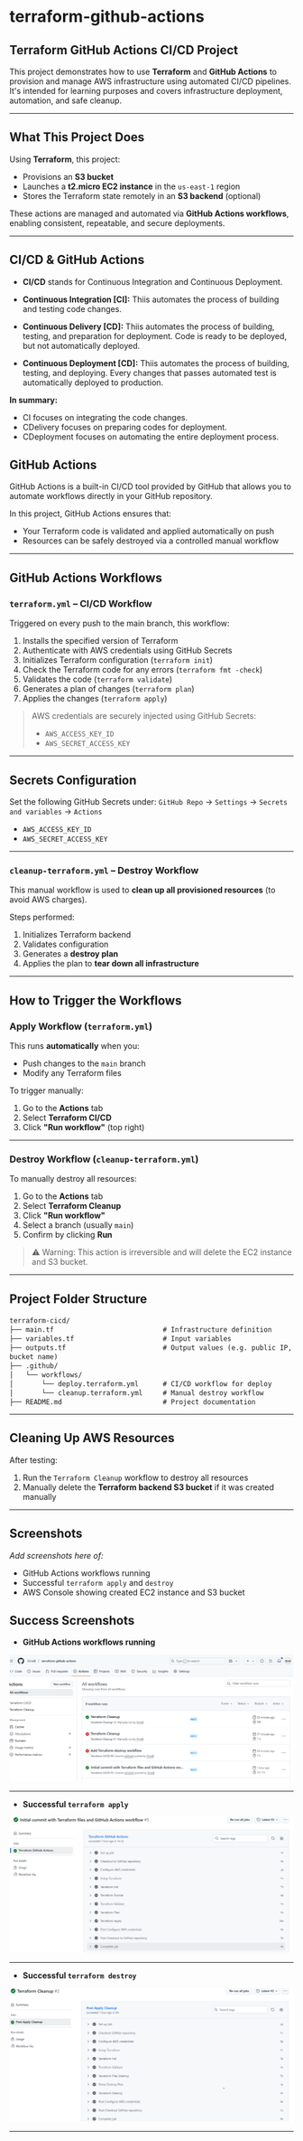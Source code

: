 # terraform-github-actions  

## Terraform GitHub Actions CI/CD Project

This project demonstrates how to use **Terraform** and **GitHub Actions** to provision and manage AWS infrastructure using automated CI/CD pipelines. It's intended for learning purposes and covers infrastructure deployment, automation, and safe cleanup.

---

## What This Project Does

Using **Terraform**, this project:

- Provisions an **S3 bucket**
- Launches a **t2.micro EC2 instance** in the `us-east-1` region
- Stores the Terraform state remotely in an **S3 backend** (optional)

These actions are managed and automated via **GitHub Actions workflows**, enabling consistent, repeatable, and secure deployments.

---

## CI/CD & GitHub Actions

- **CI/CD** stands for Continuous Integration and Continuous Deployment. 

- **Continuous Integration [CI]:** Thiis automates the process of building and testing code changes.

- **Continuous Delivery [CD]:** Thiis automates the process of building, testing, and preparation for deployment. Code is ready to be deployed, but not automatically deployed.

- **Continuous Deployment [CD]:** Thiis automates the process of building, testing, and deploying. Every changes that passes automated test is automatically deployed to production.

**In summary:**
- CI focuses on integrating the code changes.
- CDelivery focuses on preparing codes for deployment.
- CDeployment focuses on automating the entire deployment process.

## GitHub Actions

GitHub Actions is a built-in CI/CD tool provided by GitHub that allows you to automate workflows directly in your GitHub repository.

In this project, GitHub Actions ensures that:
- Your Terraform code is validated and applied automatically on push
- Resources can be safely destroyed via a controlled manual workflow

---

## GitHub Actions Workflows

### `terraform.yml` – CI/CD Workflow

Triggered on every push to the main branch, this workflow:

1. Installs the specified version of Terraform
2. Authenticate with AWS credentials using GitHub Secrets
3. Initializes Terraform configuration (`terraform init`)
4. Check the Terraform code for any errors (`terraform fmt -check`)
5. Validates the code (`terraform validate`)
6. Generates a plan of changes (`terraform plan`)
7. Applies the changes (`terraform apply`)

> AWS credentials are securely injected using GitHub Secrets:
> - `AWS_ACCESS_KEY_ID`
> - `AWS_SECRET_ACCESS_KEY`

---

## Secrets Configuration

Set the following GitHub Secrets under:
`GitHub Repo` → `Settings` → `Secrets and variables` → `Actions`

- `AWS_ACCESS_KEY_ID`
- `AWS_SECRET_ACCESS_KEY`

---

### `cleanup-terraform.yml` – Destroy Workflow

This manual workflow is used to **clean up all provisioned resources** (to avoid AWS charges).

Steps performed:

1. Initializes Terraform backend
2. Validates configuration
3. Generates a **destroy plan**
4. Applies the plan to **tear down all infrastructure**

---

## How to Trigger the Workflows

### Apply Workflow (`terraform.yml`)

This runs **automatically** when you:

- Push changes to the `main` branch
- Modify any Terraform files

To trigger manually:

1. Go to the **Actions** tab
2. Select **Terraform CI/CD**
3. Click **"Run workflow"** (top right)

---

### Destroy Workflow (`cleanup-terraform.yml`)

To manually destroy all resources:

1. Go to the **Actions** tab
2. Select **Terraform Cleanup**
3. Click **"Run workflow"**
4. Select a branch (usually `main`)
5. Confirm by clicking **Run**

> ⚠️ Warning: This action is irreversible and will delete the EC2 instance and S3 bucket.

---

## Project Folder Structure

```
terraform-cicd/
├── main.tf                           # Infrastructure definition
├── variables.tf                      # Input variables
├── outputs.tf                        # Output values (e.g. public IP, bucket name)
├── .github/
│   └── workflows/
│       └── deploy.terraform.yml      # CI/CD workflow for deploy
│       └── cleanup.terraform.yml     # Manual destroy workflow
├── README.md                         # Project documentation
```

---

## Cleaning Up AWS Resources

After testing:

1. Run the `Terraform Cleanup` workflow to destroy all resources
2. Manually delete the **Terraform backend S3 bucket** if it was created manually

---

## Screenshots

_Add screenshots here of:_
- GitHub Actions workflows running
- Successful `terraform apply` and `destroy`
- AWS Console showing created EC2 instance and S3 bucket


## Success Screenshots

- **GitHub Actions workflows running**

![Working Workflow](https://raw.githubusercontent.com/OrireB/terraform-github-actions/1ba967e5e8b3d64090a7f0a85d2326b7a8d8d0a0/Working%20Workflow.png)

---

- **Successful `terraform apply`**

![Succeful Terraform deploy](https://raw.githubusercontent.com/OrireB/terraform-github-actions/14475561a4181d324937a33881d8353b517b43dd/Succeful%20Terraform%20deploy.png)

---

- **Successful `terraform destroy`**

![Succeful Terraform cleanup](https://raw.githubusercontent.com/OrireB/terraform-github-actions/14475561a4181d324937a33881d8353b517b43dd/Succeful%20Terraform%20cleanup.png)

--- 
